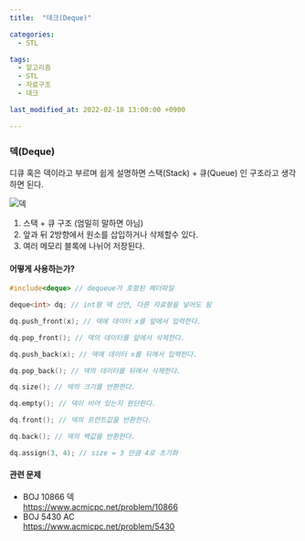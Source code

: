 ```yaml
---
title:  "데크(Deque)"

categories:
  - STL

tags:
  - 알고리즘
  - STL
  - 자료구조
  - 데크

last_modified_at: 2022-02-18 13:00:00 +0900

---
```


### 덱(Deque)

디큐 혹은 덱이라고 부르며 쉽게 설명하면 스택(Stack) + 큐(Queue) 인 구조라고 생각하면 된다.

![덱](../images/2022-02-18-Deque/덱.PNG)

1. 스택 + 큐 구조 (엄밀히 말하면 아님)
2.  앞과 뒤 2방향에서 원소를 삽입하거나 삭제할수 있다.
3.  여러 메모리 블록에 나뉘어 저장된다.

#### 어떻게 사용하는가?

```c++
#include<deque> // dequeue가 포함된 헤더파일

deque<int> dq; // int형 덱 선언, 다른 자료형을 넣어도 됨

dq.push_front(x); // 덱에 데이터 x를 앞에서 입력한다.

dq.pop_front(); // 덱의 데이터를 앞에서 삭제한다.

dq.push_back(x); // 덱에 데이터 x를 뒤에서 입력한다.

dq.pop_back(); // 덱의 데이터를 뒤에서 삭제한다.

dq.size(); // 덱의 크기를 반환한다.

dq.empty(); // 덱이 비어 있는지 판단한다.

dq.front(); // 덱의 프런트값을 반환한다.

dq.back(); // 덱의 백값을 반환한다.

dq.assign(3, 4); // size = 3 만큼 4로 초기화
```

#### 관련 문제

- BOJ 10866 덱  
  <https://www.acmicpc.net/problem/10866>
- BOJ 5430 AC  
  <https://www.acmicpc.net/problem/5430>
